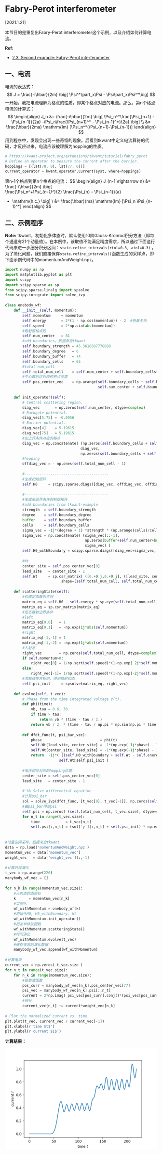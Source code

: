 #  Fabry-Perot interferometer

[2021.1.21]

本节目的是重复出Fabry-Perot interferometer这个示例，以及介绍如何计算电流。

**Ref:**

- [2.3. Second example: Fabry-Perot interferometer](https://kwant-project.org/extensions/tkwant/tutorial/fabry_perot)

  

## 一、电流

电流的表达式：
$$
J = \frac{-i\hbar}{2m} \big[ \Psi^*\part_x\Psi - \Psi\part_x\Psi^*\big]
$$
一开始，我把电流理解为格点的性质，即某个格点对应的电流。那么，第n个格点电流的计算式：
$$
\begin{align}
J_n &= 
\frac{-i\hbar}{2m} 
\big[  
\Psi_n^*\frac{\Psi_{n+1} - \Psi_{n-1}}{2a}
-\Psi_n\frac{\Psi_{n+1}^* - \Psi_{n-1}^*}{2a}
\big]
\\
&= \frac{\hbar}{2ma} \mathrm{Im} [\Psi_n^*(\Psi_{n+1}-\Psi_{n-1})]
\end{align}
$$
用到程序中，发现会出现一些奇怪的现象。后看到tkwant中定义电流算符的代码，才反应过来，电流应该被理解为hopping的性质。

```python
# https://kwant-project.org/extensions/tkwant/tutorial/fabry_perot
# Define an operator to measure the current after the barrier.
hoppings = [(lat(78, 0), lat(77, 0))]
current_operator = kwant.operator.Current(syst, where=hoppings)
```

第n-1个格点到第n个格点的电流：
$$
\begin{align}
J_{n-1 \rightarrow n} &= 
\frac{-i\hbar}{2m} 
\big[  
\frac{\Psi_n^*+\Psi_{n-1}^*}{2} \frac{\Psi_{n} - \Psi_{n-1}}{a}
- \mathrm{h.c.}
\big]
\\
&= \frac{\hbar}{ma} \mathrm{Im} [\Psi_n \Psi_{n-1}^*]
\end{align}
$$


## 二、示例程序

**Note:** tkwant，初始化多体态时，默认使用10阶Gauss-Kronrod积分方法（即每个通道有21个动量值）。在本例中，该取值不能满足精度需求，所以通过下面这行代码来进一步细分积分区间：`state.refine_intervals(rtol=0.3, atol=0.3)` 。为了简化问题，我们直接保存`state.refine_intervals()`函数生成的采样点，即下面示例代码中的momentumAndWeight.npz。

```python
import numpy as np
import matplotlib.pyplot as plt
import scipy
import scipy.sparse as sp
from scipy.sparse.linalg import spsolve
from scipy.integrate import solve_ivp

class onebody_wf:   
    def __init__(self, momentum):
        self.momentum     = momentum
        self.energy       = 2*(1 - np.cos(momentum)) - 2  #色散关系
        self.speed        = 2*np.sin(abs(momentum))
        #散射区格点数
        self.num_center   = 81
        #add boundaries，数据来自tkwant
        self.boundary_strength = 45.3618607778088
        self.boundary_degree   = 6
        self.boundary_buffer   = 74
        self.boundary_cells    = 65
        #total num_cell
        self.total_num_cell    = self.num_center + self.boundary_cells*2 + self.boundary_buffer*2
        #中心散射区对应的格点位置
        self.pos_center_vec    = np.arange(self.boundary_cells + self.boundary_buffer, 
                                           self.num_center + self.boundary_cells + self.boundary_buffer, 1)
        
    def init_operator(self):       
        # Central scattering region.
        diag_vec       = np.zeros(self.num_center, dtype=complex)
        # Backgate potential.
        diag_vec[5:75] = -0.0956
        # Barrier potential.
        diag_vec[4]    = 5.19615
        diag_vec[75]   = 5.19615
        #加上界条件对应的格点
        diag_vec = np.concatenate( (np.zeros(self.boundary_cells + self.boundary_buffer, dtype=complex), 
                                   diag_vec,
                                   np.zeros(self.boundary_cells + self.boundary_buffer, dtype=complex) ) )
        #hopping
        offdiag_vec = - np.ones(self.total_num_cell - 1)
        
        #---------------------------------------
        #生成初始矩阵
        self.H0     = scipy.sparse.diags([diag_vec, offdiag_vec, offdiag_vec], [0, 1, -1])
        
        #---------------------------------------
        #生成带边界条件的初始矩阵
        #add boundaries from tkwant-example
        strength  = self.boundary_strength
        degree    = self.boundary_degree
        buffer    = self.boundary_buffer
        cells     = self.boundary_cells
        sigma_vec = -1j*(degree + 1) *strength * (np.arange(cells)/cells)**degree / cells
        sigma_vec = np.concatenate( (sigma_vec[::-1],
                                     np.zeros(buffer+self.num_center+buffer),
                                     sigma_vec) )
        self.H0_withBoundary = scipy.sparse.diags([diag_vec+sigma_vec, offdiag_vec, offdiag_vec], [0, 1, -1])
        
        #Wt
        center_site = self.pos_center_vec[0]
        lead_site   = center_site - 1
        self.Wt     = sp.csr_matrix( ([0.+0.j,0.+0.j], ([lead_site, center_site], [center_site, lead_site]) ), 
                          shape=(self.total_num_cell, self.total_num_cell) )
    
    def scatteringState(self):   
        #构建定态散射方程
        matrix_eq = self.H0 - self.energy * sp.eye(self.total_num_cell)
        matrix_eq = sp.csr_matrix(matrix_eq)
        #定态散射边界条件
        #left
        matrix_eq[0,0]   = 1
        matrix_eq[0,1]   = -np.exp(1j*abs(self.momentum))
        #right
        matrix_eq[-1,-1] = 1
        matrix_eq[-1,-2] = -np.exp(1j*abs(self.momentum))
        #入射态
        right_vec        = np.zeros(self.total_num_cell, dtype=complex)
        if self.momentum>0:            
            right_vec[0] = 1/np.sqrt(self.speed)*(1-np.exp( 2j*self.momentum)) 
        else:
            right_vec[-1]= 1/np.sqrt(self.speed)*(1-np.exp(-2j*self.momentum)) 
        #求解线性方程组，得到散射初态
        self.psi_init     = spsolve(matrix_eq, right_vec)  
        
    def evolve(self, t_vec): 
        # Phase from the time integrated voltage V(t).
        def phi(time):
            vb, tau = 0.6, 30.
            if time > tau:
                return vb * (time - tau / 2.)
            return vb / 2. * (time - tau / np.pi * np.sin(np.pi * time / tau))    
        
        def dfdt_func(t, psi_bar_vec):
            phase                           = phi(t)
            self.Wt[lead_site, center_site] = -1*(np.exp( 1j*phase) - 1)  #center -> lead
            self.Wt[center_site, lead_site] = -1*(np.exp(-1j*phase) - 1)  #lead -> center
            return  -1j*( ((self.H0_withBoundary + self.Wt - self.energy * sp.eye(self.total_num_cell)) )@psi_bar_vec +
                         self.Wt@self.psi_init )
        
        #电压相位对应的hopping位置
        center_site = self.pos_center_vec[0]
        lead_site   = center_site - 1        
        
        # %% Solve differential equation
        #计算psi_bar
        sol = solve_ivp(dfdt_func, [t_vec[0], t_vec[-1]], np.zeros(self.total_num_cell,dtype=complex), t_eval=t_vec, rtol=1e-6,atol=1e-9) 
        #由psi_bar得到psi
        self.psi = np.zeros( (self.total_num_cell, t_vec.size), dtype=complex)
        for n_t in range(t_vec.size):
            time            = t_vec[n_t]
            self.psi[:,n_t] = (sol['y'][:,n_t] + self.psi_init) * np.exp(-1j*self.energy*(time-0))


#动量空间采样，数据来自tkwant
data = np.load('momentumAndWeight.npz')
momentum_vec = data['momentum_vec']
weight_vec   = data['weight_vec'][:,-1]
            
#计算时域演化
t_vec = np.arange(220)
manybody_wf_vec = []

for n_k in range(momentum_vec.size):
    #入射态的态指标
    k      = momentum_vec[n_k]
    #实例化
    wf_withMomentum = onebody_wf(k)
    #初始化H0, H0_withBoundary, Wt
    wf_withMomentum.init_operator()
    #初态单体波函数
    wf_withMomentum.scatteringState()
    #时间演化
    wf_withMomentum.evolve(t_vec)
    #储存该态的演化数据
    manybody_wf_vec.append(wf_withMomentum)

#计算电流
current_vec = np.zeros( t_vec.size )
for n_t in range(t_vec.size):
    for n_k in range(momentum_vec.size):
        #提取波函数
        pos_curr = manybody_wf_vec[n_k].pos_center_vec[77]  
        psi_vec = manybody_wf_vec[n_k].psi[:,n_t]
        current = 2*np.imag( psi_vec[pos_curr].conj()*(psi_vec[pos_curr+1]) )    
        #积分
        current_vec[n_t] += current*weight_vec[n_k]
        
# Plot the normalized current vs. time.
plt.plot(t_vec, current_vec / current_vec[-1])
plt.xlabel(r'time $t$')
plt.ylabel(r'current $I$')
```

**计算结果：**

<img src="../figures/6/1.png" style="zoom:50%;" />